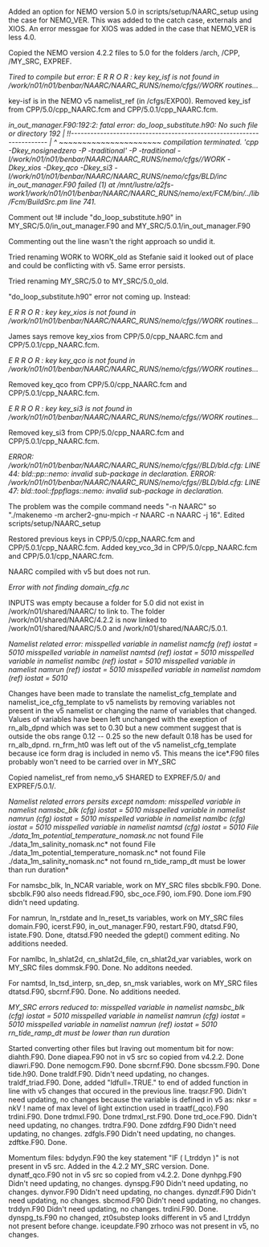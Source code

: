 Added an option for NEMO version 5.0 in scripts/setup/NAARC_setup using the case
for NEMO_VER.
This was added to the catch case, externals and XIOS.
An error messgae for XIOS was added in the case that NEMO_VER is less 4.0.

Copied the NEMO version 4.2.2 files to 5.0 for the folders /arch, /CPP, /MY_SRC, EXPREF.

*Tired to compile but error:
E R R O R : key key_isf is not found in /work/n01/n01/benbar/NAARC/NAARC_RUNS/nemo/cfgs//WORK routines...*

key-isf is in the NEMO v5 namelist_ref (in /cfgs/EXP00).
Removed key_isf from CPP/5.0/cpp_NAARC.fcm and CPP/5.0.1/cpp_NAARC.fcm.

*in_out_manager.F90:192:2: fatal error: do_loop_substitute.h90: No such file or directory
  192 |    !!----------------------------------------------------------------------
      |  ^ ~~~~~~~~~~~~~~~~~~~~~~
compilation terminated.
'cpp -Dkey_nosignedzero -P -traditional' -P -traditional -I/work/n01/n01/benbar/NAARC/NAARC_RUNS/nemo/cfgs//WORK -Dkey_xios -Dkey_qco -Dkey_si3 -I/work/n01/n01/benbar/NAARC/NAARC_RUNS/nemo/cfgs/BLD/inc in_out_manager.F90 failed (1) at /mnt/lustre/a2fs-work1/work/n01/n01/benbar/NAARC/NAARC_RUNS/nemo/ext/FCM/bin/../lib/Fcm/BuildSrc.pm line 741.*

Comment out !#  include "do_loop_substitute.h90" in MY_SRC/5.0/in_out_manager.F90 and MY_SRC/5.0.1/in_out_manager.F90

Commenting out the line wasn't the right approach so undid it.

Tried renaming WORK to WORK_old as Stefanie said it looked out of place and could be conflicting with v5. Same error persists.

Tried renaming MY_SRC/5.0 to MY_SRC/5.0_old.

"do_loop_substitute.h90" error not coming up. Instead:

*E R R O R : key key_xios is not found in /work/n01/n01/benbar/NAARC/NAARC_RUNS/nemo/cfgs//WORK routines...*

James says remove key_xios from CPP/5.0/cpp_NAARC.fcm and CPP/5.0.1/cpp_NAARC.fcm.

*E R R O R : key key_qco is not found in /work/n01/n01/benbar/NAARC/NAARC_RUNS/nemo/cfgs//WORK routines...*

Removed key_qco from CPP/5.0/cpp_NAARC.fcm and CPP/5.0.1/cpp_NAARC.fcm.

*E R R O R : key key_si3 is not found in /work/n01/n01/benbar/NAARC/NAARC_RUNS/nemo/cfgs//WORK routines...*

Removed key_si3 from CPP/5.0/cpp_NAARC.fcm and CPP/5.0.1/cpp_NAARC.fcm.

*ERROR: /work/n01/n01/benbar/NAARC/NAARC_RUNS/nemo/cfgs//BLD/bld.cfg: LINE 44:
       bld::pp::nemo: invalid sub-package in declaration.
ERROR: /work/n01/n01/benbar/NAARC/NAARC_RUNS/nemo/cfgs//BLD/bld.cfg: LINE 47:
       bld::tool::fppflags::nemo: invalid sub-package in declaration.*

The problem was the compile command needs "-n NAARC" so "./makenemo -m archer2-gnu-mpich -r NAARC -n NAARC -j 16". Edited scripts/setup/NAARC_setup


Restored previous keys in CPP/5.0/cpp_NAARC.fcm and CPP/5.0.1/cpp_NAARC.fcm.
Added key_vco_3d in CPP/5.0/cpp_NAARC.fcm and CPP/5.0.1/cpp_NAARC.fcm.

NAARC compiled with v5 but does not run.

*Error with not finding domain_cfg.nc*

INPUTS was empty because a folder for 5.0 did not exist in /work/n01/shared/NAARC/ to link to. The folder /work/n01/shared/NAARC/4.2.2 is now linked to /work/n01/shared/NAARC/5.0 and /work/n01/shared/NAARC/5.0.1.

*Namelist related error:
misspelled variable in namelist namcfg (ref) iostat =  5010 
misspelled variable in namelist namtsd (ref) iostat =  5010 
misspelled variable in namelist namlbc (ref) iostat =  5010
misspelled variable in namelist namrun (ref) iostat =  5010
misspelled variable in namelist namdom (ref) iostat =  5010*

Changes have been made to translate the namelist_cfg_template and namelist_ice_cfg_template to v5 namelists by removing variables not present in the v5 namelist or changing the name of variables that changed. Values of variables have been left unchanged with the exeption of rn_alb_dpnd which was set to 0.30 but a new comment suggest that is outside the obs range 0.12 -- 0.25 so the new default 0.18 has be used for rn_alb_dpnd. 
rn_frm_ht0 was left out of the v5 namelist_cfg_template because ice form drag is included in nemo v5. This means the ice\*.F90 files probably won't need to be carried over in MY_SRC

Copied namelist_ref from nemo_v5 SHARED to EXPREF/5.0/ and EXPREF/5.0.1/. 

*Namelist related errors persits except namdom:
misspelled variable in namelist namsbc_blk (cfg) iostat =  5010
misspelled variable in namelist namrun (cfg) iostat =  5010
misspelled variable in namelist namlbc (cfg) iostat =  5010
misspelled variable in namelist namtsd (cfg) iostat =  5010
 File ./data_1m_potential_temperature_nomask.nc* not found
 File ./data_1m_salinity_nomask.nc* not found
 File ./data_1m_potential_temperature_nomask.nc* not found
 File ./data_1m_salinity_nomask.nc* not found
rn_tide_ramp_dt must be lower than run duration*

For namsbc_blk, ln_NCAR variable, work on MY_SRC files sbcblk.F90. Done.
sbcblk.F90 also needs fldread.F90, sbc_oce.F90, iom.F90. Done iom.F90 didn't need updating.
 
For namrun, ln_rstdate and ln_reset_ts variables, work on MY_SRC files domain.F90, icerst.F90, in_out_manager.F90, restart.F90, dtatsd.F90, istate.F90. Done, dtatsd.F90 needed the gdept() comment editing.
No additions needed.

For namlbc, ln_shlat2d, cn_shlat2d_file, cn_shlat2d_var variables, work on MY_SRC files dommsk.F90. Done.
No additons needed.

For namtsd, ln_tsd_interp, sn_dep, sn_msk variables, work on MY_SRC files dtatsd.F90, sbcrnf.F90. Done.
No additions needed.

*MY_SRC errors reduced to:
misspelled variable in namelist namsbc_blk (cfg) iostat =  5010
misspelled variable in namelist namrun (cfg) iostat =  5010
misspelled variable in namelist namrun (ref) iostat =  5010
rn_tide_ramp_dt must be lower than run duration*

Started converting other files but lraving out momentum bit for now:
diahth.F90. Done
diapea.F90 not in v5 src so copied from v4.2.2. Done
diawri.F90. Done
nemogcm.F90. Done
sbcrnf.F90. Done
sbcssm.F90. Done
tide.h90. Done
traldf.F90. Didn't need updating, no changes.
traldf_triad.F90. Done, added "ldfull=.TRUE." to end of added function in line with v5 changes that occured in the previous line.
traqsr.F90. Didn't need updating, no changes because the variable is defined in v5 as: nksr = nkV       ! name of max level of light extinction used in traatf(\_qco).F90
trdini.F90. Done
trdmxl.F90. Done
trdmxl_rst.F90. Done
trd_oce.F90. Didn't need updating, no changes.
trdtra.F90. Done
zdfdrg.F90 Didn't need updating, no changes.
zdfgls.F90 Didn't need updating, no changes.
zdftke.F90. Done.

Momentum files:
bdydyn.F90 the key statement "IF ( l_trddyn )" is not present in v5 src. Added in the 4.2.2 MY_SRC version. Done.
dynatf_qco.F90 not in v5 src so copied from v4.2.2. Done
dynhpg.F90 Didn't need updating, no changes.
dynspg.F90 Didn't need updating, no changes.
dynvor.F90 Didn't need updating, no changes.
dynzdf.F90 Didn't need updating, no changes.
sbcmod.F90 Didn't need updating, no changes.
trddyn.F90 Didn't need updating, no changes.
trdini.F90. Done.
dynspg_ts.F90 no changed, zt0substep looks different in v5 and l_trddyn not present before change.
iceupdate.F90 zrhoco was not present in v5, no changes.


